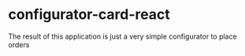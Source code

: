 # configurator-card-react
The result of this application is just a very simple configurator to place orders
